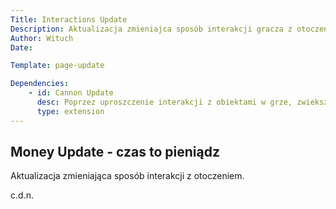 ```yaml
---
Title: Interactions Update
Description: Aktualizacja zmieniajca sposób interakcji gracza z otoczeniem
Author: Wituch
Date:

Template: page-update

Dependencies:
    - id: Cannon Update
      desc: Poprzez uproszczenie interakcji z obiektami w grze, zwiekszając wygodę korzystania z działa.
      type: extension
---
```


Money Update - czas to pieniądz
-----

Aktualizacja zmieniająca sposób interakcji z otoczeniem. 

c.d.n.
